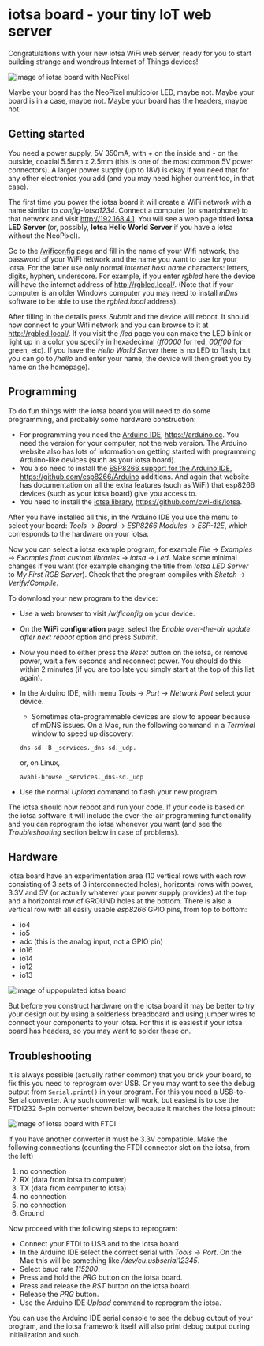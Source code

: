 # iotsa board - your tiny IoT web server

Congratulations with your new iotsa WiFi web server,
ready for you to start building strange and wondrous Internet of Things devices!

![image of iotsa board with NeoPixel](images/iotsaBoard.JPG)

Maybe your board has the NeoPixel multicolor LED, maybe not. Maybe your board is in a case, maybe not. Maybe your board has the headers, maybe not.

## Getting started

You need a power supply, 5V 350mA, with + on the inside and - on the outside, coaxial 5.5mm x 2.5mm (this is one of the most common 5V power connectors). A larger power supply (up to 18V) is okay if you need that for any other electronics you add (and you may need higher current too, in that case).

The first time you power the iotsa board it will create a WiFi network with a name similar to _config-iotsa1234_. Connect a computer (or smartphone) to that network and visit <http://192.168.4.1>. You will see a web page titled **Iotsa LED Server** (or, possibly, **Iotsa Hello World Server** if you have a iotsa without the NeoPixel).

Go to the [/wificonfig](http://192.168.4.1/wificonfig) page and fill in the name of your Wifi network, the password of your WiFi network and the name you want to use for your iotsa. For the latter use only normal _internet host name_ characters: letters, digits, hyphen, underscore. For example, if you enter _rgbled_ here the device will have the internet address of <http://rgbled.local/>. (Note that if your computer is an older Windows computer you may need to install _mDns_ software to be able to use the _rgbled.local_ address).

After filling in the details press _Submit_ and the device will reboot. It should now connect to your Wifi network and you can browse to it at <http://rgbled.local/>. If you visit the _/led_ page you can make the LED blink or light up in a color you specify in hexadecimal (_ff0000_ for red, _00ff00_ for green, etc). If you have the _Hello World Server_ there is no LED to flash, but you can go to _/hello_ and enter your name, the device will then greet you by name on the homepage).

## Programming
To do fun things with the iotsa board you will need to do some programming, and probably some hardware construction:

* For programming you need the [Arduino IDE](https://arduino.cc), <https://arduino.cc>. You need the version for your computer, not the web version. The Arduino website also has lots of information on getting started with programming Arduino-like devices (such as your iotsa board).
* You also need to install the [ESP8266 support for the Arduino IDE](https://github.com/esp8266/Arduino), <https://github.com/esp8266/Arduino> additions. And again that website has documentation on all the extra features (such as WiFi) that esp8266 devices (such as your iotsa board) give you access to.
* You need to install the [iotsa library](https://github.com/cwi-dis/iotsa), <https://github.com/cwi-dis/iotsa>.

After you have installed all this, in the Arduino IDE you use the menu to select your board: _Tools_ -> _Board_ -> _ESP8266 Modules_ ->  _ESP-12E_, which corresponds to the hardware on your iotsa.

Now you can select a iotsa example program, for example _File_ -> _Examples_ -> _Examples from custom libraries_ -> _iotsa_ -> _Led_. Make some minimal changes if you want (for example changing the title from _Iotsa LED Server_ to _My First RGB Server_). Check that the program compiles with _Sketch_ -> _Verify/Compile_.

To download your new program to the device:

* Use a web browser to visit _/wificonfig_ on your device.
* On the **WiFi configuration** page, select the _Enable over-the-air update after next reboot_ option and press _Submit_.
* Now you need to either press the _Reset_ button on the iotsa, or remove power, wait a few seconds and reconnect power. You should do this within 2 minutes (if you are too late you simply start at the top of this list again).
* In the Arduino IDE, with menu _Tools_ -> _Port_ -> _Network Port_ select your device.
	* Sometimes ota-programmable devices are slow to appear because of mDNS issues. On a Mac, run the following command in a _Terminal_ window to speed up discovery:
	
	```
	dns-sd -B _services._dns-sd._udp.
	```
	or, on Linux,
	
	```
	avahi-browse _services._dns-sd._udp
	```
* Use the normal _Upload_ command to flash your new program.

The iotsa should now reboot and run your code. If your code is based on the iotsa software it will include the over-the-air programming functionality and you can reprogram the iotsa whenever you want (and see the _Troubleshooting_ section below in case of problems).

## Hardware

iotsa board have an experimentation area (10 vertical rows with each row consisting of 3 sets of 3 interconnected holes), horizontal rows with power, 3.3V and 5V (or actually whatever your power supply provides) at the top and a horizontal row of GROUND holes at the bottom. There is also a vertical row with all easily usable _esp8266_ GPIO pins, from top to bottom:

* io4
* io5
* adc (this is the analog input, not a GPIO pin)
* io16
* io14
* io12
* io13

![image of uppopulated iotsa board](images/iotsaBoardEmpty.JPG)

But before you construct hardware on the iotsa board it may be better to try your design out by using a solderless breadboard and using jumper wires to connect your components to your iotsa. For this it is easiest if your iotsa board has headers, so you may want to solder these on.

## Troubleshooting

It is always possible (actually rather common) that you brick your board, to fix this you need to reprogram over USB. Or you may want to see the debug output from `Serial.print()` in your program. For this you need a USB-to-Serial converter. Any such converter will work, but easiest is to use the FTDI232 6-pin converter shown below, because it matches the iotsa pinout:

![image of iotsa board with FTDI](images/ftdiConnection.JPG)

If you have another converter it must be 3.3V compatible. Make the following connections (counting the FTDI connector slot on the iotsa, from the left)

1. no connection
2. RX (data from iotsa to computer)
3. TX (data from computer to iotsa)
4. no connection
5. no connection
6. Ground

Now proceed with the following steps to reprogram:

* Connect your FTDI to USB and to the iotsa board
* In the Arduino IDE select the correct serial with _Tools_ -> _Port_. On the Mac this will be something like _/dev/cu.usbserial12345_.
* Select baud rate _115200_.
* Press and hold the _PRG_ button on the iotsa board.
* Press and release the _RST_ button on the iotsa board.
* Release the _PRG_ button.
* Use the Arduino IDE _Upload_ command to reprogram the iotsa.

You can use the Arduino IDE serial console to see the debug output of your program, and the iotsa framework itself will also print debug output during initialization and such.
